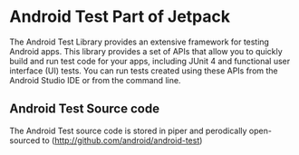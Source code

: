 # Android Test Part of Jetpack

The Android Test Library provides an extensive framework for testing Android apps. This library provides a set of APIs that allow you to quickly build and run test code for your apps, including JUnit 4 and functional user interface (UI) tests. You can run tests created using these APIs from the Android Studio IDE or from the command line.

## Android Test Source code

The Android Test source code is stored in piper and perodically open-sourced to (http://github.com/android/android-test)
